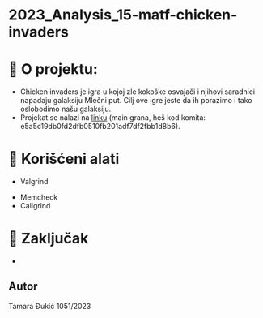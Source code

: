 # 2023_Analysis_15-matf-chicken-invaders

# :memo: O projektu:

- Chicken invaders je igra u kojoj zle kokoške osvajači i njihovi saradnici napadaju galaksiju Mlečni put. Cilj ove igre jeste da ih porazimo i tako oslobodimo našu galaksiju.
- Projekat se nalazi na [linku](https://gitlab.com/matf-bg-ac-rs/course-rs/projects-2020-2021/15-matf-chicken-invaders) (main grana, heš kod komita: e5a5c19db0fd2dfb0510fb201adf7df2fbb1d8b6).


# :wrench: Korišćeni alati
 * Valgrind
  - Memcheck
  - Callgrind


# :memo: Zaključak
-

## Autor

Tamara Đukić 1051/2023

